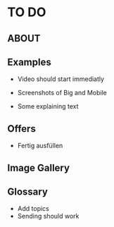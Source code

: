 # TO DO

## ABOUT


## Examples

- Video should start immediatly

- Screenshots of Big and Mobile
- Some explaining text

## Offers

- Fertig ausfüllen


## Image Gallery


## Glossary

- Add topics
- Sending should work
